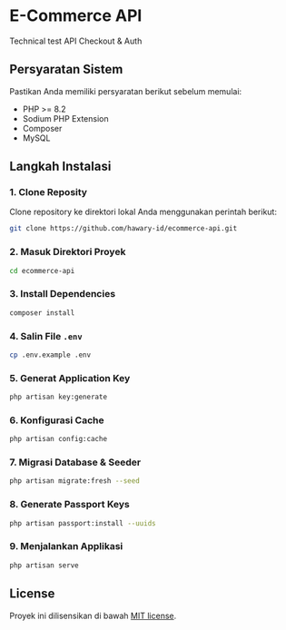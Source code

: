 # E-Commerce API

Technical test API Checkout & Auth

## Persyaratan Sistem

Pastikan Anda memiliki persyaratan berikut sebelum memulai:

- PHP >= 8.2
- Sodium PHP Extension
- Composer
- MySQL

## Langkah Instalasi

### 1. Clone Reposity
Clone repository ke direktori lokal Anda menggunakan perintah berikut:
```bash
git clone https://github.com/hawary-id/ecommerce-api.git
```    

### 2. Masuk Direktori Proyek
```bash
cd ecommerce-api
```

### 3. Install Dependencies
```bash
composer install
```

### 4. Salin File `.env`
```bash
cp .env.example .env
```

### 5. Generat Application Key
```bash
php artisan key:generate
```

### 6. Konfigurasi Cache
```bash
php artisan config:cache
```

### 7. Migrasi Database & Seeder
```bash
php artisan migrate:fresh --seed
```

### 8. Generate Passport Keys
```bash
php artisan passport:install --uuids
```

### 9. Menjalankan Applikasi
```bash
php artisan serve
```

## License

Proyek ini dilisensikan di bawah [MIT license](https://opensource.org/licenses/MIT).
